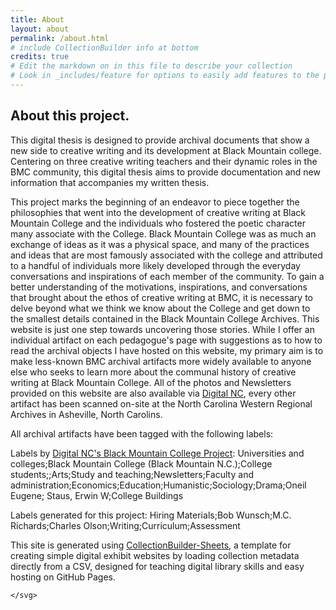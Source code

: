 ```yaml
---
title: About
layout: about
permalink: /about.html
# include CollectionBuilder info at bottom
credits: true
# Edit the markdown on in this file to describe your collection
# Look in _includes/feature for options to easily add features to the page
---
```


## About this project. 

This digital thesis is designed to provide archival documents that show a new side to creative writing and its development at Black Mountain college. Centering on three creative writing teachers and their dynamic roles in the BMC community, this digital thesis aims to provide documentation and new information that accompanies my written thesis.

This project marks the beginning of an endeavor to piece together the philosophies that went into the development of creative writing at Black Mountain College and the individuals who fostered the poetic character many associate with the College. Black Mountain College was as much an exchange of ideas as it was a physical space, and many of the practices and ideas that are most famously associated with the college and attributed to a handful of individuals more likely developed through the everyday conversations and inspirations of each member of the community. To gain a better understanding of the motivations, inspirations, and conversations that brought about the ethos of creative writing at BMC, it is necessary to delve beyond what we think we know about the College and get down to the smallest details contained in the Black Mountain College Archives. This website is just one step towards uncovering those stories. While I offer an individual artifact on each pedagogue's page with suggestions as to how to read the archival objects I have hosted on this website, my primary aim is to make less-known BMC archival artifacts more widely available to anyone else who seeks to learn more about the communal history of creative writing at Black Mountain College. All of the photos and Newsletters provided on this website are also available via [Digital NC](https://digital.ncdcr.gov/collections/black-mountain-college), every other artifact has been scanned on-site at the North Carolina Western Regional Archives in Asheville, North Carolins. 

All archival artifacts have been tagged with the following labels: 

Labels by [Digital NC's Black Mountain College Project](https://digital.ncdcr.gov/collections/black-mountain-college): Universities and colleges;Black Mountain College (Black Mountain N.C.);College students;;Arts;Study and teaching;Newsletters;Faculty and administration;Economics;Education;Humanistic;Sociology;Drama;Oneil Eugene; Staus, Erwin W;College Buildings

Labels generated for this project: Hiring Materials;Bob Wunsch;M.C. Richards;Charles Olson;Writing;Curriculum;Assessment







This site is generated using [CollectionBuilder-Sheets](https://github.com/CollectionBuilder/collectionbuilder-sheets), a template  for creating simple digital exhibit websites by loading collection metadata directly from a CSV, designed for teaching digital library skills and easy hosting on GitHub Pages.

    </svg> 
